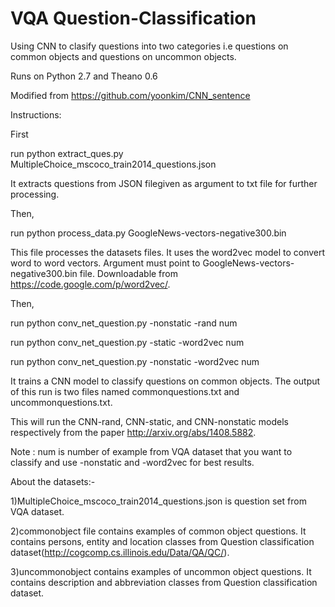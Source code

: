 # VQA Question-Classification
Using CNN to clasify questions into two categories i.e questions on common objects and questions on uncommon objects.

Runs on Python 2.7 and Theano 0.6

Modified from https://github.com/yoonkim/CNN_sentence

Instructions:

First

run python extract_ques.py MultipleChoice_mscoco_train2014_questions.json

It extracts questions from JSON filegiven as argument to txt file for further processing.

Then,

run python process_data.py GoogleNews-vectors-negative300.bin

This file processes the datasets files. It uses the word2vec model to convert word to word vectors. Argument must point to GoogleNews-vectors-negative300.bin file. Downloadable from https://code.google.com/p/word2vec/.

Then,

run python conv_net_question.py -nonstatic -rand num

run python conv_net_question.py -static -word2vec num

run python conv_net_question.py -nonstatic -word2vec num

It trains a CNN model to classify questions on common objects. The output of this run is two files named commonquestions.txt and uncommonquestions.txt.

This will run the CNN-rand, CNN-static, and CNN-nonstatic models respectively from the paper http://arxiv.org/abs/1408.5882.

Note : num is number of example from VQA dataset that you want to classify and use -nonstatic and -word2vec for best results.

About the datasets:-

1)MultipleChoice_mscoco_train2014_questions.json is question set from VQA dataset.

2)commonobject file contains examples of common object questions. It contains persons, entity and location classes from Question classification dataset(http://cogcomp.cs.illinois.edu/Data/QA/QC/).

3)uncommonobject contains examples of uncommon object questions. It contains description and abbreviation classes from Question classification dataset.
